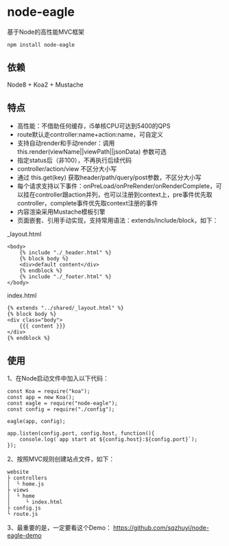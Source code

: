 # node-eagle
基于Node的高性能MVC框架

    npm install node-eagle

## 依赖
Node8 + Koa2 + Mustache

## 特点
* 高性能：不借助任何缓存，i5单核CPU可达到5400的QPS
* route默认走controller:name+action:name，可自定义
* 支持自动render和手动render：调用 this.render(viewName||viewPath||jsonData) 参数可选
* 指定status后（非100），不再执行后续代码
* controller/action/view 不区分大小写
* 通过 this.get(key) 获取header/path/query/post参数，不区分大小写
* 每个请求支持以下事件：onPreLoad/onPreRender/onRenderComplete，可以挂在controller跟action并列，也可以注册到context上，pre事件优先取controller，complete事件优先取context注册的事件
* 内容渲染采用Mustache模板引擎
* 页面嵌套、引用手动实现，支持常用语法：extends/include/block，如下：

_layout.html

    <body>
        {% include "./_header.html" %}
        {% block body %}
        <div>default content</div>
        {% endblock %}
        {% include "./_footer.html" %}
    </body>

index.html

    {% extends "../shared/_layout.html" %}
    {% block body %}
    <div class="body">
        {{{ content }}}
    </div>
    {% endblock %}

## 使用
1、在Node启动文件中加入以下代码：

    const Koa = require("koa");
    const app = new Koa();
    const eagle = require("node-eagle");
    const config = require("./config");

    eagle(app, config);

    app.listen(config.port, config.host, function(){
        console.log(`app start at ${config.host}:${config.port}`);
    });

2、按照MVC规则创建站点文件，如下：

    website
    ├ controllers
    │  └ home.js
    ├ views
    │  └ home
    │     └ index.html
    ├ config.js
    └ route.js

3、最重要的是，一定要看这个Demo：
https://github.com/sqzhuyi/node-eagle-demo
